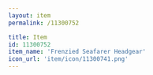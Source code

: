 ```yaml
---
layout: item
permalink: /11300752

title: Item
id: 11300752
item_name: 'Frenzied Seafarer Headgear'
icon_url: 'item/icon/11300741.png'
---
```

